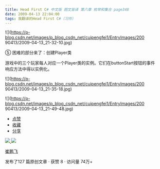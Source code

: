 ```yaml
---
title: Head First C# 中文版 图文皆译 第八章 枚举和集合 page348
date: 2009-04-13 22:04:00
tags: 我翻译的Head First C#（习作）
---
```

![](https://p-blog.csdn.net/images/p_blog_csdn_net/cuipengfei1/EntryImages/200
90413/2009-04-13_21-32-10.jpg)

⑤  困难的部分来了：创建Player类

  

游戏中的三个玩家每人对应一个Player类的实例。它们在buttonStart按钮的事件响应方法中得以实例化。

  

![](https://p-blog.csdn.net/images/p_blog_csdn_net/cuipengfei1/EntryImages/200
90413/2009-04-13_21-35-18.jpg)

![](https://p-blog.csdn.net/images/p_blog_csdn_net/cuipengfei1/EntryImages/200
90413/2009-04-13_21-49-48.jpg)

  * [ 点赞  ](javascript:;)
  * [ 收藏  ](javascript:;)
  * [ 分享 ](javascript:;)

[ ![](https://profile.csdnimg.cn/5/2/5/3_cuipengfei1)
![](https://g.csdnimg.cn/static/user-reg-year/1x/11.png)
](https://blog.csdn.net/cuipengfei1)

[ 崔鹏飞 ](https://blog.csdn.net/cuipengfei1)

发布了127 篇原创文章  ·  获赞 8  ·  访问量 74万+

